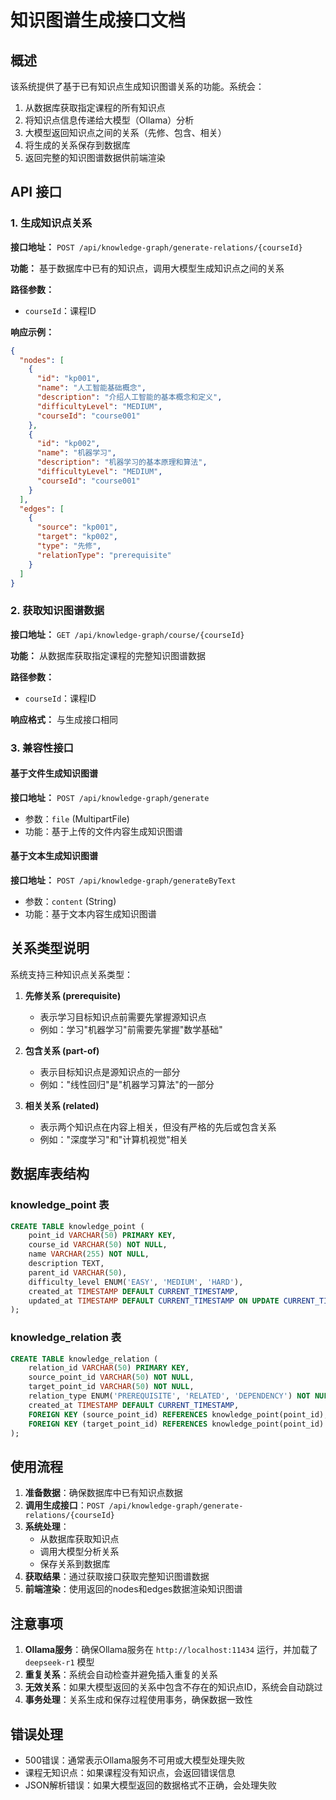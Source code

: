 # 知识图谱生成接口文档

## 概述

该系统提供了基于已有知识点生成知识图谱关系的功能。系统会：
1. 从数据库获取指定课程的所有知识点
2. 将知识点信息传递给大模型（Ollama）分析
3. 大模型返回知识点之间的关系（先修、包含、相关）
4. 将生成的关系保存到数据库
5. 返回完整的知识图谱数据供前端渲染

## API 接口

### 1. 生成知识点关系

**接口地址：** `POST /api/knowledge-graph/generate-relations/{courseId}`

**功能：** 基于数据库中已有的知识点，调用大模型生成知识点之间的关系

**路径参数：**
- `courseId`：课程ID

**响应示例：**
```json
{
  "nodes": [
    {
      "id": "kp001",
      "name": "人工智能基础概念",
      "description": "介绍人工智能的基本概念和定义",
      "difficultyLevel": "MEDIUM",
      "courseId": "course001"
    },
    {
      "id": "kp002", 
      "name": "机器学习",
      "description": "机器学习的基本原理和算法",
      "difficultyLevel": "MEDIUM",
      "courseId": "course001"
    }
  ],
  "edges": [
    {
      "source": "kp001",
      "target": "kp002", 
      "type": "先修",
      "relationType": "prerequisite"
    }
  ]
}
```

### 2. 获取知识图谱数据

**接口地址：** `GET /api/knowledge-graph/course/{courseId}`

**功能：** 从数据库获取指定课程的完整知识图谱数据

**路径参数：**
- `courseId`：课程ID

**响应格式：** 与生成接口相同

### 3. 兼容性接口

#### 基于文件生成知识图谱
**接口地址：** `POST /api/knowledge-graph/generate`
- 参数：`file` (MultipartFile)
- 功能：基于上传的文件内容生成知识图谱

#### 基于文本生成知识图谱  
**接口地址：** `POST /api/knowledge-graph/generateByText`
- 参数：`content` (String)
- 功能：基于文本内容生成知识图谱

## 关系类型说明

系统支持三种知识点关系类型：

1. **先修关系 (prerequisite)**
   - 表示学习目标知识点前需要先掌握源知识点
   - 例如：学习"机器学习"前需要先掌握"数学基础"

2. **包含关系 (part-of)** 
   - 表示目标知识点是源知识点的一部分
   - 例如："线性回归"是"机器学习算法"的一部分

3. **相关关系 (related)**
   - 表示两个知识点在内容上相关，但没有严格的先后或包含关系
   - 例如："深度学习"和"计算机视觉"相关

## 数据库表结构

### knowledge_point 表
```sql
CREATE TABLE knowledge_point (
    point_id VARCHAR(50) PRIMARY KEY,
    course_id VARCHAR(50) NOT NULL,
    name VARCHAR(255) NOT NULL,
    description TEXT,
    parent_id VARCHAR(50),
    difficulty_level ENUM('EASY', 'MEDIUM', 'HARD'),
    created_at TIMESTAMP DEFAULT CURRENT_TIMESTAMP,
    updated_at TIMESTAMP DEFAULT CURRENT_TIMESTAMP ON UPDATE CURRENT_TIMESTAMP
);
```

### knowledge_relation 表
```sql
CREATE TABLE knowledge_relation (
    relation_id VARCHAR(50) PRIMARY KEY,
    source_point_id VARCHAR(50) NOT NULL,
    target_point_id VARCHAR(50) NOT NULL,
    relation_type ENUM('PREREQUISITE', 'RELATED', 'DEPENDENCY') NOT NULL,
    created_at TIMESTAMP DEFAULT CURRENT_TIMESTAMP,
    FOREIGN KEY (source_point_id) REFERENCES knowledge_point(point_id),
    FOREIGN KEY (target_point_id) REFERENCES knowledge_point(point_id)
);
```

## 使用流程

1. **准备数据**：确保数据库中已有知识点数据
2. **调用生成接口**：`POST /api/knowledge-graph/generate-relations/{courseId}`
3. **系统处理**：
   - 从数据库获取知识点
   - 调用大模型分析关系  
   - 保存关系到数据库
4. **获取结果**：通过获取接口获取完整知识图谱数据
5. **前端渲染**：使用返回的nodes和edges数据渲染知识图谱

## 注意事项

1. **Ollama服务**：确保Ollama服务在 `http://localhost:11434` 运行，并加载了 `deepseek-r1` 模型
2. **重复关系**：系统会自动检查并避免插入重复的关系
3. **无效关系**：如果大模型返回的关系中包含不存在的知识点ID，系统会自动跳过
4. **事务处理**：关系生成和保存过程使用事务，确保数据一致性

## 错误处理

- 500错误：通常表示Ollama服务不可用或大模型处理失败
- 课程无知识点：如果课程没有知识点，会返回错误信息
- JSON解析错误：如果大模型返回的数据格式不正确，会处理失败
